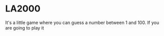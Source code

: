 # LA2000
It's a little game where you can guess a number between 1 and 100.
If you are going to play it 
